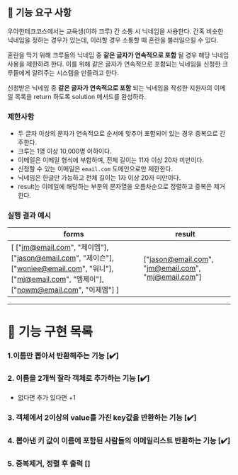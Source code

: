 ## 🚀 기능 요구 사항

우아한테크코스에서는 교육생(이하 크루) 간 소통 시 닉네임을 사용한다. 간혹 비슷한 닉네임을 정하는 경우가 있는데, 이러할 경우 소통할 때 혼란을 불러일으킬 수 있다.

혼란을 막기 위해 크루들의 닉네임 중 **같은 글자가 연속적으로 포함** 될 경우 해당 닉네임 사용을 제한하려 한다. 이를 위해 같은 글자가 연속적으로 포함되는 닉네임을 신청한 크루들에게 알려주는 시스템을 만들려고 한다.

신청받은 닉네임 중 **같은 글자가 연속적으로 포함** 되는 닉네임을 작성한 지원자의 이메일 목록을 return 하도록 solution 메서드를 완성하라.

### 제한사항

-   두 글자 이상의 문자가 연속적으로 순서에 맞추어 포함되어 있는 경우 중복으로 간주한다.
-   크루는 1명 이상 10,000명 이하이다.
-   이메일은 이메일 형식에 부합하며, 전체 길이는 11자 이상 20자 미만이다.
-   신청할 수 있는 이메일은 `email.com` 도메인으로만 제한한다.
-   닉네임은 한글만 가능하고 전체 길이는 1자 이상 20자 미만이다.
-   result는 이메일에 해당하는 부분의 문자열을 오름차순으로 정렬하고 중복은 제거한다.

### 실행 결과 예시

| forms                                                                                                                                                 | result                                              |
| ----------------------------------------------------------------------------------------------------------------------------------------------------- | --------------------------------------------------- |
| [ ["jm@email.com", "제이엠"], ["jason@email.com", "제이슨"], ["woniee@email.com", "워니"], ["mj@email.com", "엠제이"], ["nowm@email.com", "이제엠"] ] | ["jason@email.com", "jm@email.com", "mj@email.com"] |

---

# 🎯 기능 구현 목록

### 1.이름만 뽑아서 반환해주는 기능 [✔️]

### 2. 이름을 2개씩 잘라 객체로 추가하는 기능 [✔️]

-   없다면 추가 있다면 +1

### 3. 객체에서 2이상의 value를 가진 key값을 반환하는 기능 [✔️]

### 4. 뽑아낸 키 값이 이름에 포함된 사람들의 이메일리스트 반환하는 기능 [✔️]

### 5. 중복제거, 정렬 후 출력 []
